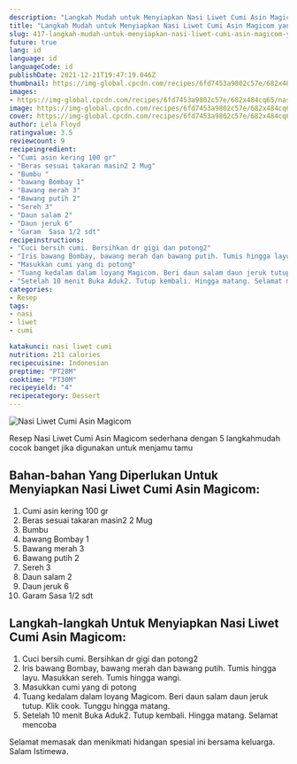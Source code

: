 ```yaml
---
description: "Langkah Mudah untuk Menyiapkan Nasi Liwet Cumi Asin Magicom yang Enak"
title: "Langkah Mudah untuk Menyiapkan Nasi Liwet Cumi Asin Magicom yang Enak"
slug: 417-langkah-mudah-untuk-menyiapkan-nasi-liwet-cumi-asin-magicom-yang-enak
future: true
lang: id
language: id
languageCode: id
publishDate: 2021-12-21T19:47:19.046Z 
thumbnail: https://img-global.cpcdn.com/recipes/6fd7453a9802c57e/682x484cq65/nasi-liwet-cumi-asin-magicom-foto-resep-utama.png
images:
- https://img-global.cpcdn.com/recipes/6fd7453a9802c57e/682x484cq65/nasi-liwet-cumi-asin-magicom-foto-resep-utama.png
image: https://img-global.cpcdn.com/recipes/6fd7453a9802c57e/682x484cq65/nasi-liwet-cumi-asin-magicom-foto-resep-utama.png
cover: https://img-global.cpcdn.com/recipes/6fd7453a9802c57e/682x484cq65/nasi-liwet-cumi-asin-magicom-foto-resep-utama.png
author: Lela Floyd
ratingvalue: 3.5
reviewcount: 9
recipeingredient:
- "Cumi asin kering 100 gr"
- "Beras sesuai takaran masin2 2 Mug"
- "Bumbu "
- "bawang Bombay 1"
- "Bawang merah 3"
- "Bawang putih 2"
- "Sereh 3"
- "Daun salam 2"
- "Daun jeruk 6"
- "Garam  Sasa 1/2 sdt"
recipeinstructions:
- "Cuci bersih cumi. Bersihkan dr gigi dan potong2"
- "Iris bawang Bombay, bawang merah dan bawang putih. Tumis hingga layu. Masukkan sereh. Tumis hingga wangi."
- "Masukkan cumi yang di potong"
- "Tuang kedalam dalam loyang Magicom. Beri daun salam daun jeruk tutup. Klik cook. Tunggu hingga matang."
- "Setelah 10 menit Buka Aduk2. Tutup kembali. Hingga matang. Selamat mencoba"
categories:
- Resep
tags:
- nasi
- liwet
- cumi

katakunci: nasi liwet cumi 
nutrition: 211 calories
recipecuisine: Indonesian
preptime: "PT28M"
cooktime: "PT30M"
recipeyield: "4"
recipecategory: Dessert
---
```



![Nasi Liwet Cumi Asin Magicom](https://img-global.cpcdn.com/recipes/6fd7453a9802c57e/682x484cq65/nasi-liwet-cumi-asin-magicom-foto-resep-utama.png)

Resep Nasi Liwet Cumi Asin Magicom  sederhana dengan 5 langkahmudah cocok banget jika digunakan untuk menjamu tamu

<!--inarticleads1-->

## Bahan-bahan Yang Diperlukan Untuk Menyiapkan Nasi Liwet Cumi Asin Magicom:

1. Cumi asin kering 100 gr
1. Beras sesuai takaran masin2 2 Mug
1. Bumbu 
1. bawang Bombay 1
1. Bawang merah 3
1. Bawang putih 2
1. Sereh 3
1. Daun salam 2
1. Daun jeruk 6
1. Garam  Sasa 1/2 sdt



<!--inarticleads2-->

## Langkah-langkah Untuk Menyiapkan Nasi Liwet Cumi Asin Magicom:

1. Cuci bersih cumi. Bersihkan dr gigi dan potong2
1. Iris bawang Bombay, bawang merah dan bawang putih. Tumis hingga layu. Masukkan sereh. Tumis hingga wangi.
1. Masukkan cumi yang di potong
1. Tuang kedalam dalam loyang Magicom. Beri daun salam daun jeruk tutup. Klik cook. Tunggu hingga matang.
1. Setelah 10 menit Buka Aduk2. Tutup kembali. Hingga matang. Selamat mencoba




Selamat memasak dan menikmati hidangan spesial ini bersama keluarga. Salam Istimewa.
